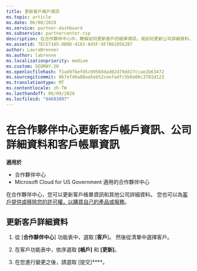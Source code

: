 ```yaml
---
title: 更新客戶帳戶資訊
ms.topic: article
ms.date: 06/08/2020
ms.service: partner-dashboard
ms.subservice: partnercenter-csp
description: 在合作夥伴中心中，瞭解如何更新客戶的帳單資訊，或如何更新公司詳細資料。
ms.assetid: 7ECE7165-0B0D-4183-845F-9F7B62056207
author: LauraBrenner
ms.author: labrenne
ms.localizationpriority: medium
ms.custom: SEOMAY.20
ms.openlocfilehash: f1ad9fbefd5c89568dad02d79dd27ccae2b63472
ms.sourcegitcommit: 8b7ef46a88aa5eb52ceefadfc5b0a06c3702d123
ms.translationtype: MT
ms.contentlocale: zh-TW
ms.lasthandoff: 06/09/2020
ms.locfileid: "84603897"
---
```

# <a name="update-customer-account-info-company-details-and-customer-billing-information-in-partner-center"></a>在合作夥伴中心更新客戶帳戶資訊、公司詳細資料和客戶帳單資訊

**適用於**

- 合作夥伴中心
- Microsoft Cloud for US Government 適用的合作夥伴中心

在合作夥伴中心，您可以更新客戶帳單資訊和其他公司詳細資料。 您也可以為[客戶提供或移除您的許可權，以購買自己的產品或服務](give-customers-permission.md)。

## <a name="update-customer-details"></a>更新客戶詳細資料

1. 從 [**合作夥伴中心**] 功能表中，選取 [**客戶**]。 然後從清單中選擇客戶。

2. 在客戶功能表中，依序選取 **\[帳戶\]** 和 **\[更新\]**。

3. 在您進行變更之後，請選取 [提交]****。